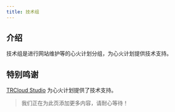 ```yaml
---
title: 技术组
---
```


## 介绍

技术组是进行网站维护等的心火计划分组，为心火计划提供技术支持。

## 特别鸣谢

[TRCloud Studio](/zh/about/#trcloud-studio) 为心火计划提供了技术支持。

> 我们正在为此页添加更多内容，请耐心等待！